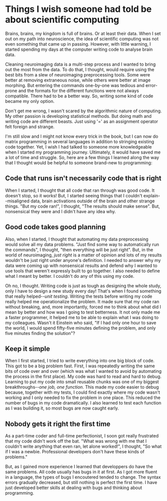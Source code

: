 # Things I wish someone had told be about scientific computing

Brains, brains, my kingdom is full of brains. Or at least their data. When I set out on my path into neuroscience, the idea of scientific computing was not even something that came up in passing. However, with little warning, I started spending my days at the computer writing code to analyse brain data. 

 Cleaning neuroimaging data is a multi-step process and I wanted to bring out the most from the data. To do that, I thought, would require using the best bits from a slew of neuroimaging preprocessing tools. Some were better at removing extraneous noise, while others were better at image morphing. But entering the commands one-by-one was tedious and error-prone and the formats for the different functions were not always compatible. There had to be a better way. So, writing some kind of code became my only option.

Don't get me wrong, I wasn't scared by the algorithmic nature of computing. My other passion is developing statistical methods. But doing math and writing code are different beasts. Just using '=' as an assignment operator felt foreign and strange. 

I'm still slow and I might not know every trick in the book, but I can now do matrix programming in several languages in addition to stringing existing code together. Yet, I wish I had talked to someone more knowledgeable when I started my programming journey. Ultimately, it would have saved me a lot of time and struggle. So, here are a few things I learned along the way that I thought would be helpful to someone brand-new to programming:

## Code that runs isn't necessarily code that is right
When I started, I thought that all code that ran through was good code. It doesn't stop, so it works! But, I started seeing things that I couldn't explain--misaligned data, brain activations outside of the brain and other strange things. "But my code ran!", I thought, "The results should make sense". But, nonsensical they were and I didn't have any idea why. 

## Good code takes good planning
Also, when I started, I thought that automating my data preprocessing would solve all my data problems. "Just find some way to automatically run the commands", I thought, "then everything will be just right". But, in the world of neuroimaging, _just right_ is a matter of opinion and lots of my results wouldn't be just right under anyone's definition. I needed to answer why my data were coming up with nonsensical results and defend why I wanted to use tools that weren't expressly built to go together. I also needed to define what I meant by better. I couldn't do any of this using my code.

Oh no, I thought. Writing code is just as tough as designing the whole study, only I have to design a new study every day! That's when I found something that really helped--*unit testing*. Writing the tests before writing my code really helped me operationalize the problem.  It made sure that my code ran without breaking, and, more importantly, forced me to think about what did I mean by better and how was I going to test betterness. It not only made me a faster programmer, it helped me to be able to explain what I was doing to my colleagues. Wasn't it Einstein who said, "If I had only one hour to save the world, I would spend fifty-five minutes defining the problem, and only five minutes finding the solution"?


## Keep it simple
When I first started, I tried to write everything into one big block of code. This got to be a big problem fast. First, I was repeatedly writing the same bits of code over and over (which was what I wanted to avoid by automating the process in the first place). My code was hard to read and hard to debug. Learning to put my code into small reusable chunks was one of my biggest breakthroughs--*one job, one function*. This made my code easier to debug because, together with my tests, I could find exactly where my code wasn't working and I only needed to fix the problem in one place. This reduced the number of bugs in my code dramatically.  I also learned to test each function as I was building it, so most bugs are now caught early.

## Nobody gets it right the first time
As a part-time coder and full-time perfectionist, I soon got really frustrated that my code didn't work off the bat. "What was wrong with me that I couldn't write anything that even ran, let alone worked!", I thought, "So what if I was a newbie. Professional developers don't have these kinds of problems." 

But, as I gained more experience I learned that developpers do have the same problems. All code usually has bugs in it at first. As I got more fluent in a language, the types of bugs I encoutered tended to change. The syntax errors gradually decreased, but still nothing is perfect the first time. I have just developed better skills at dealing with bugs and thinking about programming.





